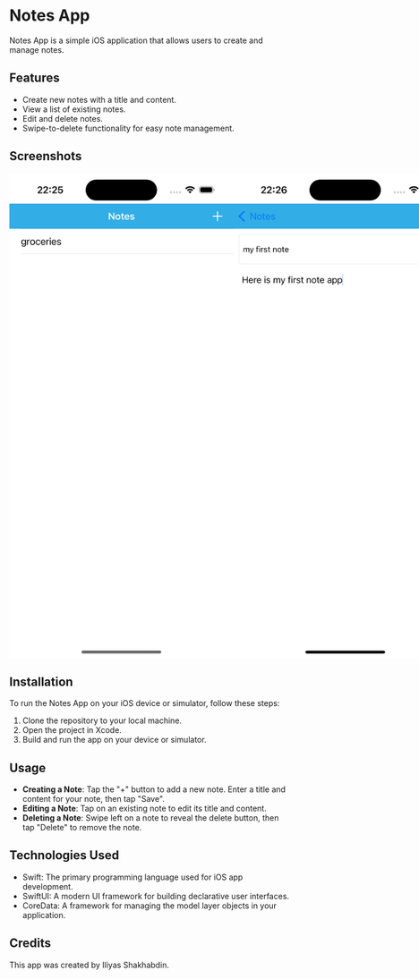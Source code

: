 # Notes App

Notes App is a simple iOS application that allows users to create and manage notes.

## Features

- Create new notes with a title and content.
- View a list of existing notes.
- Edit and delete notes.
- Swipe-to-delete functionality for easy note management.

## Screenshots
<div style="display: flex;">
    <img src="Screenshots/Screenshot1.png" alt="Screenshot 1" width="400" />
    <img src="Screenshots/Screenshot2.png" alt="Screenshot 2" width="400" />
    <img src="Screenshots/Screenshot3.png" alt="Screenshot 3" width="400" />
</div>

## Installation

To run the Notes App on your iOS device or simulator, follow these steps:

1. Clone the repository to your local machine.
2. Open the project in Xcode.
3. Build and run the app on your device or simulator.

## Usage

- **Creating a Note**: Tap the "+" button to add a new note. Enter a title and content for your note, then tap "Save".
- **Editing a Note**: Tap on an existing note to edit its title and content.
- **Deleting a Note**: Swipe left on a note to reveal the delete button, then tap "Delete" to remove the note.

## Technologies Used

- Swift: The primary programming language used for iOS app development.
- SwiftUI: A modern UI framework for building declarative user interfaces.
- CoreData: A framework for managing the model layer objects in your application.

## Credits

This app was created by Iliyas Shakhabdin.
